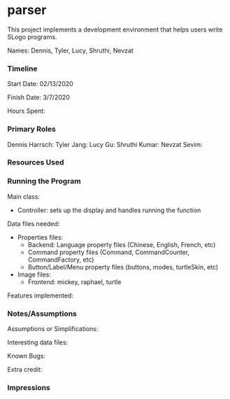 parser
====

This project implements a development environment that helps users write SLogo programs.

Names: Dennis, Tyler, Lucy, Shruthi, Nevzat


### Timeline

Start Date: 02/13/2020

Finish Date: 3/7/2020

Hours Spent: 

### Primary Roles
Dennis Harrsch:
Tyler Jang:
Lucy Gu: 
Shruthi Kumar:
Nevzat Sevim:

### Resources Used


### Running the Program

Main class: 
- Controller: sets up the display and handles running the function

Data files needed: 
- Properties files: 
    - Backend: Language property files (Chinese, English, French, etc)
    - Command property files (Command, CommandCounter, CommandFactory, etc)
    - Button/Label/Menu property files (buttons, modes, turtleSkin, etc)
- Image files:
    - Frontend: mickey, raphael, turtle


Features implemented:



### Notes/Assumptions

Assumptions or Simplifications:

Interesting data files:

Known Bugs:

Extra credit:


### Impressions

